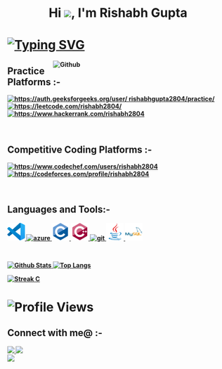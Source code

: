 <h1 align="center"> 
  Hi 
  <img 
    src="https://raw.githubusercontent.com/Rishabh2804/Rishabh2804/master/Resources/wave.gif" width="30px">, 
    I'm <b>Rishabh Gupta 
</h1> 

# [![Typing SVG](https://readme-typing-svg.herokuapp.com?size=40&color=%23F7E727&center=true&width=1000&lines=I'm+an+aspiring+Developer;I'm+a+Competitive+Programmer;I'm+a+Learning+Enthusiast;I'm+an+Explorer)](https://git.io/typing-svg)

<img width="400" align="right" alt="Github"
src="https://raw.githubusercontent.com/Rishabh2804/Rishabh2804/master/Resources/Developer.gif" 
/> 


## <b>Practice Platforms :-
<p align="left"> 
 <a
    href=https://auth.geeksforgeeks.org/user/rishabhgupta2804/practice/
    target="blank">
    <img 
        src="https://raw.githubusercontent.com/rahuldkjain/github-profile-readme-generator/master/src/images/icons/Social/geeks-for-geeks.svg"
        alt="https://auth.geeksforgeeks.org/user/ rishabhgupta2804/practice/" height="30" width="50" 
    />
 </a> 
 <a 
    href=https://leetcode.com/Rishabh2804/
    target="blank">
    <img 
        src="https://raw.githubusercontent.com/rahuldkjain/github-profile-readme-generator/master/src/images/icons/Social/leet-code.svg"
        alt="https://leetcode.com/rishabh2804/" height="30" width = "50"
    />
 </a>
 <a 
    href=https://www.hackerrank.com/Rishabh2804 
    target="blank">
    <img 
        src="https://raw.githubusercontent.com/rahuldkjain/github-profile-readme-generator/master/src/images/icons/Social/hackerrank.svg"
        alt="https://www.hackerrank.com/rishabh2804" height="30" width="40" 
    />
 </a> 
</p>

<br>

## <b>Competitive Coding Platforms :-
<p align="left"> 
 <a 
    href=https://www.codechef.com/users/rishabh2804
    target="blank">
    <img
        src="https://img.shields.io/badge/Codechef-%23B92B27.svg?&style=for-the-badge&logo=Codechef&logoColor=white"
        alt="https://www.codechef.com/users/rishabh2804" height="30" 
    />
 </a>
 <a 
    href=https://codeforces.com/profile/Rishabh2804 
    target="blank">
    <img 
        src="https://img.shields.io/badge/Codeforces-445f9d?style=for-the-badge&logo=Codeforces&logoColor=white"
        alt="https://codeforces.com/profile/rishabh2804" height="30" 
    />
 </a>
</p>

<br>

## <b>Languages and Tools:-
<p align="left">
 <a 
    href="https://code.visualstudio.com/" 
    target="_blank" rel="noreferrer"> 
    <img
        src="https://raw.githubusercontent.com/github/explore/80688e429a7d4ef2fca1e82350fe8e3517d3494d/topics/visual-studio-code/visual-studio-code.png"
        alt="VS code" width="40" height="40"
    /> 
 </a> 
 <a
    href="https://azure.microsoft.com/en-in/" 
    target="_blank" 
    rel="noreferrer"> 
    <img
        src=https://www.vectorlogo.zone/logos/microsoft_azure/microsoft_azure-icon.svg
        alt="azure" width="40" height="40"/> 
 </a> 
 <a
    href="https://www.cprogramming.com/" 
    target="_blank" rel="noreferrer"> 
    <img
        src="https://raw.githubusercontent.com/devicons/devicon/master/icons/c/c-original.svg"
        alt="c" width="40" height="40"
    /> 
 </a> 
 <a 
    href="https://www.w3schools.com/cpp/"
    target="_blank" rel="noreferrer"> 
    <img
        src="https://raw.githubusercontent.com/devicons/devicon/master/icons/cplusplus/cplusplus-original.svg"
        alt="cplusplus" width="40" height="40"
    /> 
 </a> 
 <a 
    href="https://git-scm.com/"
    target="_blank" rel="noreferrer"> 
    <img
        src="https://www.vectorlogo.zone/logos/git-scm/git-scm-icon.svg" alt="git"
        width="40" height="40"
    /> 
 </a> 
 <a 
    href="https://www.java.com" 
    target="_blank" rel="noreferrer"> 
    <img
        src="https://raw.githubusercontent.com/devicons/devicon/master/icons/java/java-original.svg"
        alt="java" width="40" height="40"
    /> 
 </a> 
 <a 
    href="https://www.mysql.com/"
    target="_blank" rel="noreferrer"> 
    <img
        src="https://raw.githubusercontent.com/devicons/devicon/master/icons/mysql/mysql-original-wordmark.svg"
        alt="mysql" width="40" height="40"
    /> 
 </a> 
</p> 

<br>

<!-- Github Stats-->

[![Github Stats](https://github-readme-stats.vercel.app/api?username=rishabh2804&show_icons=true&locale=en&count-private=true$height=80&theme=tokyonight)
![Top Langs](https://github-readme-stats.vercel.app/api/top-langs/?username=Rishabh2804&layout=compact&theme=tokyonight)](https://github.com/Rishabh2804/github-readme-stats)
    
<!-- Streak Card -->

[![Streak C](https://github-readme-streak-stats.herokuapp.com/?user=Rishabh2804&theme=highcontrast)](https://github.com/Rishabh2804/github-readme-stats)

# ![Profile Views](https://komarev.com/ghpvc/?username=Rishabh2804&color=blueviolet&style=flat-square&label=Profile+Visitors)


## <b>Connect with me@ :-
<a 
    target="_blank"
    href="https://www.linkedin.com/in/rishabh-gupta-2804/">
    <img
        src="https://img.shields.io/badge/-LinkedIn-0077B5?style=for-the-badge&logo=Linkedin&logoColor=white">
    </img>
</a>
<a 
    target="_blank" 
    href="mailto:rishabhgupta2804@gmail.com">
    <img
        src="https://img.shields.io/badge/-Gmail-D14836?style=for-the-badge&logo=Gmail&logoColor=white">
    </img>    
</a>
<a 
    target="_blank" 
    href="https://github.com/Rishabh2804">
    <img
        src="https://img.shields.io/badge/GitHub-100000?style=for-the-badge&logo=github&logoColor=white">
    </img>    
</a>
